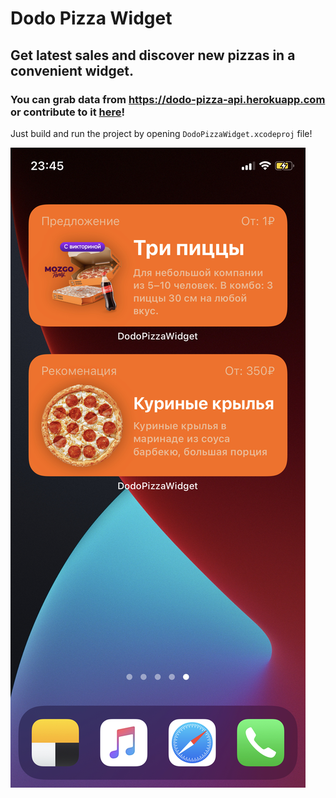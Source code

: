 # Dodo Pizza Widget

## Get latest sales and discover new pizzas in a convenient widget.

### You can grab data from https://dodo-pizza-api.herokuapp.com or contribute to it [here](https://github.com/RomanEsin/DodoAPI)!
 
Just build and run the project by opening `DodoPizzaWidget.xcodeproj` file!

![Widget Preview](https://github.com/RomanEsin/Dodo-Pizza-Widget/raw/master/Images/preview1.jpeg)
